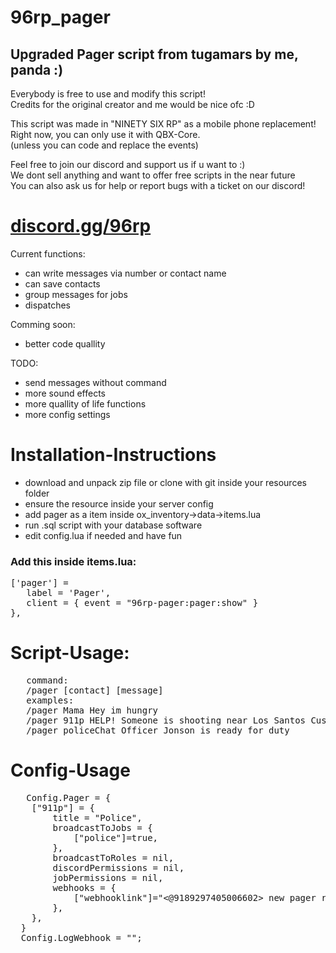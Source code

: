 # 96rp_pager
<h2>Upgraded Pager script from tugamars by me, panda :)</h2>
<p>
   Everybody is free to use and modify this script!<br>
   Credits for the original creator and me would be nice ofc :D<br>
</p>
<p>
   This script was made in "NINETY SIX RP" as a mobile phone replacement!<br>
   Right now, you can only use it with QBX-Core.<br>
   (unless you can code and replace the events)<br>
</p>
<p>
   Feel free to join our discord and support us if u want to :)<br>
   We dont sell anything and want to offer free scripts in the near future<br>
   You can also ask us for help or report bugs with a ticket on our discord!
</p>
<h1><a href="https://discord.gg/96rp">discord.gg/96rp</a></h1>
Current functions:
<ul>
   <li>can write messages via number or contact name</li>
   <li>can save contacts</li>
   <li>group messages for jobs</li>
   <li>dispatches</li>
</ul>

Comming soon:
<ul>
   <li>better code quallity</li>
</ul>
   

TODO:
<ul>
   <li>send messages without command</li>
   <li>more sound effects</li>
   <li>more quallity of life functions</li>
   <li>more config settings</li>
</ul>


<h1>Installation-Instructions</h1>
<ul>
   <li>download and unpack zip file or clone with git inside your resources folder</li>
   <li>ensure the resource inside your server config</li>
   <li>add pager as a item inside ox_inventory->data->items.lua</li>
   <li>run .sql script with your database software</li>
   <li>edit config.lua if needed and have fun</li>
</ul>

<h3>Add this inside items.lua:</h3>
<pre>
['pager'] =
   label = 'Pager',
   client = { event = "96rp-pager:pager:show" }
},
</pre>

<h1>Script-Usage:</h1>
<pre>
   command:
   /pager [contact] [message]
   examples:
   /pager Mama Hey im hungry                                          <- private message
   /pager 911p HELP! Someone is shooting near Los Santos Customs      <- police dispatch
   /pager policeChat Officer Jonson is ready for duty                 <- job groupchat
</pre>

<h1>Config-Usage</h1>
<pre>
   Config.Pager = {
    ["911p"] = {                                                <- contact name (for /pager command)
        title = "Police",                                       <- name for discord logs
        broadcastToJobs = {                                     <- jobs that get the message
            ["police"]=true,
        },
        broadcastToRoles = nil,                                 <- discord roles that get the messages
        discordPermissions = nil,                               <- discord roles that are allowed to use this contact
        jobPermissions = nil,                                   <- jobs that are allowed to use this contact
        webhooks = {                                            <- webhook for discord messages
            ["webhooklink"]="<@9189297405006602> new pager received!"
        },
    },
  }
  Config.LogWebhook = "";                                       <- webhook for discord logs
</pre>
